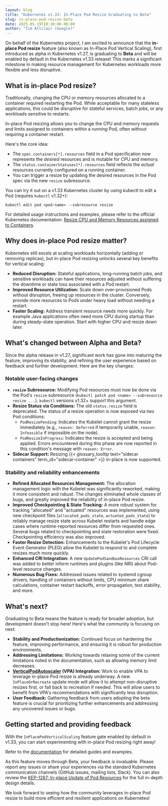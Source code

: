```yaml
---
layout: blog
title: "Kubernetes v1.33: In-Place Pod Resize Graduating to Beta"
slug: in-place-pod-resize-beta
date: 2025-05-19T10:30:00-08:00
author: "Tim Allclair (Google)"
---
```


On behalf of the Kubernetes project, I am excited to announce that the **in-place Pod resize** feature (also known as In-Place Pod Vertical Scaling), first introduced as alpha in Kubernetes v1.27, is graduating to **Beta** and will be enabled by default in the Kubernetes v1.33 release! This marks a significant milestone in making resource management for Kubernetes workloads more flexible and less disruptive.

## What is in-place Pod resize?

Traditionally, changing the CPU or memory resources allocated to a container required restarting the Pod. While acceptable for many stateless applications, this could be disruptive for stateful services, batch jobs, or any workloads sensitive to restarts.

In-place Pod resizing allows you to change the CPU and memory requests and limits assigned to containers within a *running* Pod, often without requiring a container restart.

Here's the core idea:
* The `spec.containers[*].resources` field in a Pod specification now represents the *desired* resources and is mutable for CPU and memory.
* The `status.containerStatuses[*].resources` field reflects the *actual* resources currently configured on a running container.
* You can trigger a resize by updating the desired resources in the Pod spec via the new `resize` subresource.

You can try it out on a v1.33 Kubernetes cluster by using kubectl to edit a Pod (requires `kubectl` v1.32+):

```shell
kubectl edit pod <pod-name> --subresource resize
```

For detailed usage instructions and examples, please refer to the official Kubernetes documentation:
[Resize CPU and Memory Resources assigned to Containers](/docs/tasks/configure-pod-container/resize-container-resources/).

## Why does in-place Pod resize matter?

Kubernetes still excels at scaling workloads horizontally (adding or removing replicas), but in-place Pod resizing unlocks several key benefits for vertical scaling:

* **Reduced Disruption:** Stateful applications, long-running batch jobs, and sensitive workloads can have their resources adjusted without suffering the downtime or state loss associated with a Pod restart.
* **Improved Resource Utilization:** Scale down over-provisioned Pods without disruption, freeing up resources in the cluster. Conversely, provide more resources to Pods under heavy load without needing a restart.
* **Faster Scaling:** Address transient resource needs more quickly. For example Java applications often need more CPU during startup than during steady-state operation. Start with higher CPU and resize down later.

## What's changed between Alpha and Beta?

Since the alpha release in v1.27, significant work has gone into maturing the feature, improving its stability, and refining the user experience based on feedback and further development. Here are the key changes:

### Notable user-facing changes

* **`resize` Subresource:** Modifying Pod resources must now be done via the Pod's `resize` subresource (`kubectl patch pod <name> --subresource resize ...`). `kubectl` versions v1.32+ support this argument.
* **Resize Status via Conditions:** The old `status.resize` field is deprecated. The status of a resize operation is now exposed via two Pod conditions:
    * `PodResizePending`: Indicates the Kubelet cannot grant the resize immediately (e.g., `reason: Deferred` if temporarily unable, `reason: Infeasible` if impossible on the node).
    * `PodResizeInProgress`: Indicates the resize is accepted and being applied. Errors encountered during this phase are now reported in this condition's message with `reason: Error`.
* **Sidecar Support:** Resizing {{< glossary_tooltip text="sidecar containers" term_id="sidecar-container" >}} in-place is now supported.

### Stability and reliability enhancements

* **Refined Allocated Resources Management:** The allocation management logic with the Kubelet was significantly reworked, making it more consistent and robust. The changes eliminated whole classes of bugs, and greatly improved the reliability of in-place Pod resize.
* **Improved Checkpointing & State Tracking:** A more robust system for tracking "allocated" and "actuated" resources was implemented, using new checkpoint files (`allocated_pods_state`, `actuated_pods_state`) to reliably manage resize state across Kubelet restarts and handle edge cases where runtime-reported resources differ from requested ones. Several bugs related to checkpointing and state restoration were fixed. Checkpointing efficiency was also improved.
* **Faster Resize Detection:** Enhancements to the Kubelet's Pod Lifecycle Event Generator (PLEG) allow the Kubelet to respond to and complete resizes much more quickly.
* **Enhanced CRI Integration:** A new `UpdatePodSandboxResources` CRI call was added to better inform runtimes and plugins (like NRI) about Pod-level resource changes.
* **Numerous Bug Fixes:** Addressed issues related to systemd cgroup drivers, handling of containers without limits, CPU minimum share calculations, container restart backoffs, error propagation, test stability, and more.

## What's next?

Graduating to Beta means the feature is ready for broader adoption, but development doesn't stop here! Here's what the community is focusing on next:

* **Stability and Productionization:** Continued focus on hardening the feature, improving performance, and ensuring it is robust for production environments.
* **Addressing Limitations:** Working towards relaxing some of the current limitations noted in the documentation, such as allowing memory limit decreases.
* **[VerticalPodAutoscaler](/docs/concepts/workloads/autoscaling/#scaling-workloads-vertically) (VPA) Integration:** Work to enable VPA to leverage in-place Pod resize is already underway. A new `InPlaceOrRecreate` update mode will allow it to attempt non-disruptive resizes first, or fall back to recreation if needed. This will allow users to benefit from VPA's recommendations with significantly less disruption.
* **User Feedback:** Gathering feedback from users adopting the beta feature is crucial for prioritizing further enhancements and addressing any uncovered issues or bugs.

## Getting started and providing feedback

With the `InPlacePodVerticalScaling` feature gate enabled by default in v1.33, you can start experimenting with in-place Pod resizing right away!

Refer to the [documentation](/docs/tasks/configure-pod-container/resize-container-resources/) for detailed guides and examples.

As this feature moves through Beta, your feedback is invaluable. Please report any issues or share your experiences via the standard Kubernetes communication channels (GitHub issues, mailing lists, Slack). You can also review the [KEP-1287: In-place Update of Pod Resources](https://github.com/kubernetes/enhancements/tree/master/keps/sig-node/1287-in-place-update-pod-resources) for the full in-depth design details.

We look forward to seeing how the community leverages in-place Pod resize to build more efficient and resilient applications on Kubernetes!
